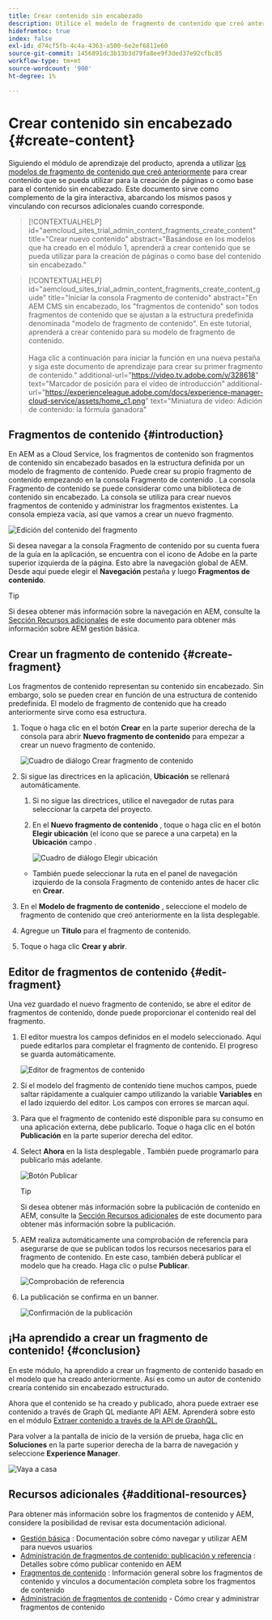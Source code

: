 ```yaml
---
title: Crear contenido sin encabezado
description: Utilice el modelo de fragmento de contenido que creó anteriormente para crear contenido que se pueda usar para la creación de páginas o como base para el contenido sin encabezado.
hidefromtoc: true
index: false
exl-id: d74cf5fb-4c4a-4363-a500-6e2ef6811e60
source-git-commit: 1456891dc3b13b3d79fa8ee9f3ded37e92cfbc85
workflow-type: tm+mt
source-wordcount: '900'
ht-degree: 1%

---
```


# Crear contenido sin encabezado {#create-content}

Siguiendo el módulo de aprendizaje del producto, aprenda a utilizar [los modelos de fragmento de contenido que creó anteriormente](content-structure.md) para crear contenido que se pueda utilizar para la creación de páginas o como base para el contenido sin encabezado. Este documento sirve como complemento de la gira interactiva, abarcando los mismos pasos y vinculando con recursos adicionales cuando corresponde.

>[!CONTEXTUALHELP]
>id="aemcloud_sites_trial_admin_content_fragments_create_content"
>title="Crear nuevo contenido"
>abstract="Basándose en los modelos que ha creado en el módulo 1, aprenderá a crear contenido que se pueda utilizar para la creación de páginas o como base del contenido sin encabezado."

>[!CONTEXTUALHELP]
>id="aemcloud_sites_trial_admin_content_fragments_create_content_guide"
>title="Iniciar la consola Fragmento de contenido"
>abstract="En AEM CMS sin encabezado, los &quot;fragmentos de contenido&quot; son todos fragmentos de contenido que se ajustan a la estructura predefinida denominada &quot;modelo de fragmento de contenido&quot;. En este tutorial, aprenderá a crear contenido para su modelo de fragmento de contenido.<br><br>Haga clic a continuación para iniciar la función en una nueva pestaña y siga este documento de aprendizaje para crear su primer fragmento de contenido."
>additional-url="https://video.tv.adobe.com/v/328618" text="Marcador de posición para el vídeo de introducción"
>additional-url="https://experienceleague.adobe.com/docs/experience-manager-cloud-service/assets/home_c1.png" text="Miniatura de vídeo: Adición de contenido: la fórmula ganadora"

## Fragmentos de contenido {#introduction}

En AEM as a Cloud Service, los fragmentos de contenido son fragmentos de contenido sin encabezado basados en la estructura definida por un modelo de fragmento de contenido. Puede crear su propio fragmento de contenido empezando en la consola Fragmento de contenido . La consola Fragmento de contenido se puede considerar como una biblioteca de contenido sin encabezado. La consola se utiliza para crear nuevos fragmentos de contenido y administrar los fragmentos existentes. La consola empieza vacía, así que vamos a crear un nuevo fragmento.

![Edición del contenido del fragmento](assets/create-content/content-fragment-console.png)

Si desea navegar a la consola Fragmento de contenido por su cuenta fuera de la guía en la aplicación, se encuentra con el icono de Adobe en la parte superior izquierda de la página. Esto abre la navegación global de AEM. Desde aquí puede elegir el **Navegación** pestaña y luego **Fragmentos de contenido**.

>[!TIP]
>
>Si desea obtener más información sobre la navegación en AEM, consulte la [Sección Recursos adicionales](#additional-resources) de este documento para obtener más información sobre AEM gestión básica.

## Crear un fragmento de contenido {#create-fragment}

Los fragmentos de contenido representan su contenido sin encabezado. Sin embargo, solo se pueden crear en función de una estructura de contenido predefinida. El modelo de fragmento de contenido que ha creado anteriormente sirve como esa estructura.

1. Toque o haga clic en el botón **Crear** en la parte superior derecha de la consola para abrir **Nuevo fragmento de contenido** para empezar a crear un nuevo fragmento de contenido.

   ![Cuadro de diálogo Crear fragmento de contenido](assets/create-content/create-content-fragment.png)

1. Si sigue las directrices en la aplicación, **Ubicación** se rellenará automáticamente.

   1. Si no sigue las directrices, utilice el navegador de rutas para seleccionar la carpeta del proyecto.

   1. En el **Nuevo fragmento de contenido** , toque o haga clic en el botón **Elegir ubicación** (el icono que se parece a una carpeta) en la **Ubicación** campo .

      ![Cuadro de diálogo Elegir ubicación](assets/create-content/choose-location.png)
   * También puede seleccionar la ruta en el panel de navegación izquierdo de la consola Fragmento de contenido antes de hacer clic en **Crear**.


1. En el **Modelo de fragmento de contenido** , seleccione el modelo de fragmento de contenido que creó anteriormente en la lista desplegable.

1. Agregue un **Título** para el fragmento de contenido.

1. Toque o haga clic **Crear y abrir**.

## Editor de fragmentos de contenido {#edit-fragment}

Una vez guardado el nuevo fragmento de contenido, se abre el editor de fragmentos de contenido, donde puede proporcionar el contenido real del fragmento.

1. El editor muestra los campos definidos en el modelo seleccionado. Aquí puede editarlos para completar el fragmento de contenido. El progreso se guarda automáticamente.

   ![Editor de fragmentos de contenido](assets/create-content/content-fragment-editor.png)

1. Si el modelo del fragmento de contenido tiene muchos campos, puede saltar rápidamente a cualquier campo utilizando la variable **Variables** en el lado izquierdo del editor. Los campos con errores se marcan aquí.

1. Para que el fragmento de contenido esté disponible para su consumo en una aplicación externa, debe publicarlo. Toque o haga clic en el botón **Publicación** en la parte superior derecha del editor.

1. Select **Ahora** en la lista desplegable . También puede programarlo para publicarlo más adelante.

   ![Botón Publicar](assets/create-content/publish.png)

   >[!TIP]
   >
   >Si desea obtener más información sobre la publicación de contenido en AEM, consulte la [Sección Recursos adicionales](#additional-resources) de este documento para obtener más información sobre la publicación.

1. AEM realiza automáticamente una comprobación de referencia para asegurarse de que se publican todos los recursos necesarios para el fragmento de contenido. En este caso, también deberá publicar el modelo que ha creado. Haga clic o pulse **Publicar**.

   ![Comprobación de referencia](assets/create-content/references.png)

1. La publicación se confirma en un banner.

   ![Confirmación de la publicación](assets/create-content/publish-confirm.png)

## ¡Ha aprendido a crear un fragmento de contenido! {#conclusion}

En este módulo, ha aprendido a crear un fragmento de contenido basado en el modelo que ha creado anteriormente. Así es como un autor de contenido crearía contenido sin encabezado estructurado.

Ahora que el contenido se ha creado y publicado, ahora puede extraer ese contenido a través de Graph QL mediante API AEM. Aprenderá sobre esto en el módulo [Extraer contenido a través de la API de GraphQL.](extract-content.md)

Para volver a la pantalla de inicio de la versión de prueba, haga clic en **Soluciones** en la parte superior derecha de la barra de navegación y seleccione **Experience Manager**.

![Vaya a casa](assets/create-content/home.png)

## Recursos adicionales {#additional-resources}

Para obtener más información sobre los fragmentos de contenido y AEM, considere la posibilidad de revisar esta documentación adicional.

* [Gestión básica](/help/sites-cloud/authoring/getting-started/basic-handling.md) : Documentación sobre cómo navegar y utilizar AEM para nuevos usuarios
* [Administración de fragmentos de contenido: publicación y referencia](/help/assets/content-fragments/content-fragments-managing.md#publishing-and-referencing-a-fragment) : Detalles sobre cómo publicar contenido en AEM
* [Fragmentos de contenido](/help/assets/content-fragments/content-fragments.md) : Información general sobre los fragmentos de contenido y vínculos a documentación completa sobre los fragmentos de contenido
* [Administración de fragmentos de contenido](/help/assets/content-fragments/content-fragments-managing.md) - Cómo crear y administrar fragmentos de contenido
